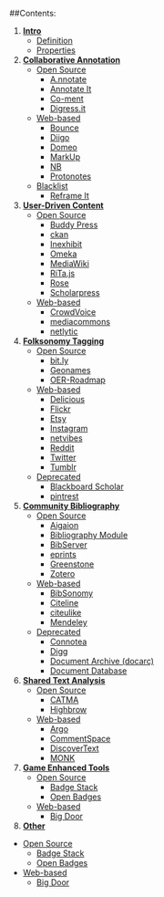 ##Contents:

1. **[Intro](#section1)**
	- [Definition](#section1.1)
	- [Properties](#section1.2)
2. **[Collaborative Annotation](#section2)** 
	- [Open Source](#section2.1)
		- [A.nnotate](#section2.1.1)
		- [Annotate It](#section2.1.2)
		- [Co-ment](#section2.1.3)
		- [Digress.it](#section2.1.4)
	- [Web-based](#section2.2)
		- [Bounce](#section2.2.1)
		- [Diigo](#section2.2.2)
		- [Domeo](#section2.2.3)
		- [MarkUp](#section2.2.4)
		- [NB](#section2.2.2)
		- [Protonotes](#section2.2.2)
	- [Blacklist](#section2.3)
		- [Reframe It](#section2.3.1)
3. **[User-Driven Content](#section3)**
	- [Open Source](#section3.1)
		- [Buddy Press](#section3.1.1)
		- [ckan](#section3.1.2)
		- [Inexhibit](#section3.1.3)
		- [Omeka](#section3.1.4)
		- [MediaWiki](#section3.1.5)
		- [RiTa.js](#section3.1.5)
		- [Rose](#section3.1.5)
		- [Scholarpress](#section3.1.5)
	- [Web-based](#section3.2)
		- [CrowdVoice](#section3.2.1)
		- [mediacommons](#section3.2.2)
		- [netlytic](#section3.2.3)
4. **[Folksonomy Tagging](#section4)**
	- [Open Source](#section4.1)
		- [bit.ly](#section4.1.1)
		- [Geonames](#section4.1.2)
		- [OER-Roadmap](#section4.1.2)		
	- [Web-based](#section4.2)
		- [Delicious](#section2.2.2)
		- [Flickr](#section4.2.1)
		- [Etsy](#section4.2.1)
		- [Instagram](#section4.2.1)
		- [netvibes](#section2.2.3)
		- [Reddit](#section2.2.3)
		- [Twitter](#section4.2.4)
		- [Tumblr](#section2.2.5)
	- [Deprecated](#section4.3)
		- [Blackboard Scholar](#section4.3.1)
		- [pintrest](#section2.2.3)
5. **[Community Bibliography](#section5)**
	- [Open Source](#section4.1)
		- [Aigaion](#section5.1.1)	
		- [Bibliography Module](#section5.1.1)	
		- [BibServer](#section5.1.1)
		- [eprints](#section5.1.1)
		- [Greenstone](#section5.1.2)
		- [Zotero](#section5.1.3)
	- [Web-based](#section5.2)
		- [BibSonomy](#section5.2.1)
		- [Citeline](#section5.2.2)
		- [citeulike](#section5.2.3)
		- [Mendeley](#section5.2.3)
	- [Deprecated](#section5.3)
		- [Connotea](#section5.3.1)
		- [Digg](#section5.2.3)
		- [Document Archive (docarc)](#section5.3.1)
		- [Document Database](#section5.3.1)
6. **[Shared Text Analysis](#section6)**
	- [Open Source](#section6.1)
		- [CATMA](#section6.1.1)	
		- [Highbrow](#section6.1.1)	
	- [Web-based](#section6.2)
		- [Argo](#section6.2.1)
		- [CommentSpace](#section6.2.2)
		- [DiscoverText](#section6.2.3)		
		- [MONK](#section6.2.4)
7. **[Game Enhanced Tools](#section7)**
	- [Open Source](#section7.1)
		- [Badge Stack](#section7.1.1)
		- [Open Badges](#section7.1.2)
	- [Web-based](#section7.2)
		- [Big Door](#section7.2.1)
8. **[Other](#section8)**
- [Open Source](#section8.1)
	- [Badge Stack](#section7.1.1)
	- [Open Badges](#section7.1.2)
- [Web-based](#section8.2)
	- [Big Door](#section7.2.1)
